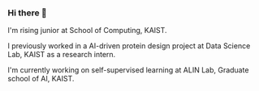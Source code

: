 ### Hi there 👋

<!--
**haewonc/haewonc** is a ✨ _special_ ✨ repository because its `README.md` (this file) appears on your GitHub profile.

Here are some ideas to get you started:

- 🔭 I’m currently working on ...
- 🌱 I’m currently learning ...
- 👯 I’m looking to collaborate on ...
- 🤔 I’m looking for help with ...
- 💬 Ask me about ...
- 📫 How to reach me: ...
- 😄 Pronouns: ...
- ⚡ Fun fact: ...
-->

I'm rising junior at School of Computing, KAIST.

I previously worked in a AI-driven protein design project at Data Science Lab, KAIST as a research intern.

I'm currently working on self-supervised learning at ALIN Lab, Graduate school of AI, KAIST.
